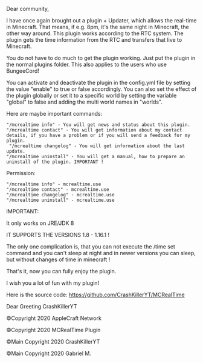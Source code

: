  

Dear community,

 

I have once again brought out a plugin + Updater, which allows the real-time in Minecraft. That means, if e.g. 8pm, it's the same night in Minecraft, the other way around. This plugin works according to the RTC system. The plugin gets the time information from the RTC and transfers that live to Minecraft.

 

You do not have to do much to get the plugin working. Just put the plugin in the normal plugins folder. This also applies to the users who use BungeeCord!

 

 

You can activate and deactivate the plugin in the config.yml file by setting the value "enable" to true or false accordingly. You can also set the effect of the plugin globally or set it to a specific world by setting the variable "global" to false and adding the multi world names in "worlds".

Here are maybe important commands:

 

    "/mcrealtime info" - You will get news and status about this plugin.
    "/mcrealtime contact" - You will get information about my contact details, if you have a problem or if you will send a feedback for my plugin.
     "/mcrealtime changelog" - You will get information about the last update.
    "/mcrealtime uninstall" - You will get a manual, how to prepare an uninstall of the plugin. IMPORTANT !

 

Permission: 

    "/mcrealtime info" - mcrealtime.use
    "/mcrealtime contact" - mcrealtime.use
    "/mcrealtime changelog" - mcrealtime.use 
    "/mcrealtime uninstall" - mcrealtime.use

IMPORTANT:

 

It only works on JRE/JDK 8

 

IT SUPPORTS THE VERSIONS 1.8 - 1.16.1 ! 

 

The only one complication is, that you can not execute the /time set  command and you can't sleep at night and in newer versions you can sleep, but without changes of time in minecraft !

 

That's it, now you can fully enjoy the plugin.

 

I wish you a lot of fun with my plugin!

Here is the source code: https://github.com/CrashKillerYT/MCRealTime

 

Dear Greeting CrashKillerYT

 

©Copyright 2020 AppleCraft Network

©Copyright 2020 MCRealTime Plugin

©Main Copyright 2020 CrashKillerYT

©Main Copyright 2020 Gabriel M.

 
